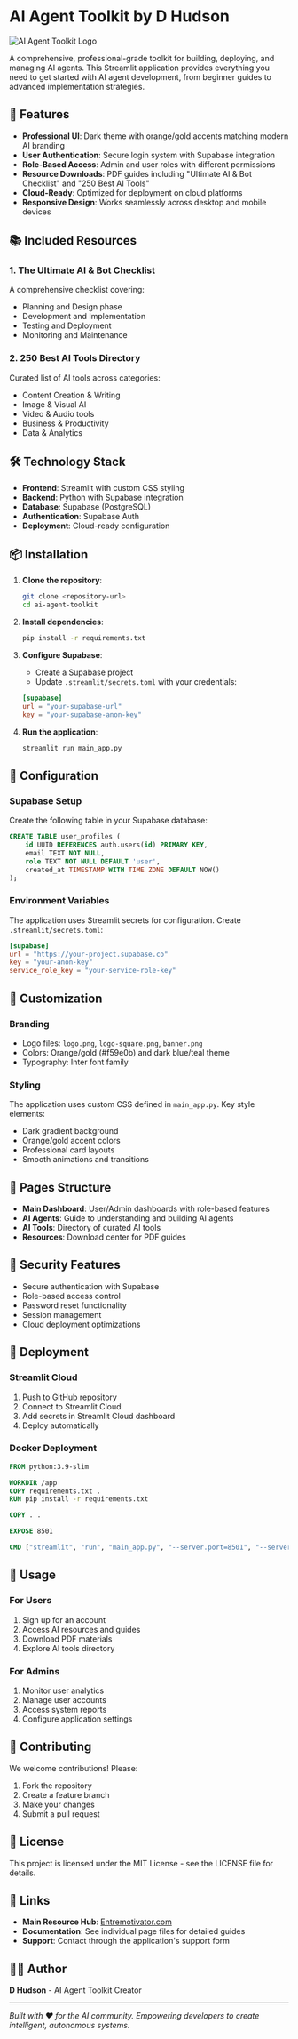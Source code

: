 # AI Agent Toolkit by D Hudson

![AI Agent Toolkit Logo](logo.png)

A comprehensive, professional-grade toolkit for building, deploying, and managing AI agents. This Streamlit application provides everything you need to get started with AI agent development, from beginner guides to advanced implementation strategies.

## 🚀 Features

- **Professional UI**: Dark theme with orange/gold accents matching modern AI branding
- **User Authentication**: Secure login system with Supabase integration
- **Role-Based Access**: Admin and user roles with different permissions
- **Resource Downloads**: PDF guides including "Ultimate AI & Bot Checklist" and "250 Best AI Tools"
- **Cloud-Ready**: Optimized for deployment on cloud platforms
- **Responsive Design**: Works seamlessly across desktop and mobile devices

## 📚 Included Resources

### 1. The Ultimate AI & Bot Checklist
A comprehensive checklist covering:
- Planning and Design phase
- Development and Implementation
- Testing and Deployment
- Monitoring and Maintenance

### 2. 250 Best AI Tools Directory
Curated list of AI tools across categories:
- Content Creation & Writing
- Image & Visual AI
- Video & Audio tools
- Business & Productivity
- Data & Analytics

## 🛠️ Technology Stack

- **Frontend**: Streamlit with custom CSS styling
- **Backend**: Python with Supabase integration
- **Database**: Supabase (PostgreSQL)
- **Authentication**: Supabase Auth
- **Deployment**: Cloud-ready configuration

## 📦 Installation

1. **Clone the repository**:
   ```bash
   git clone <repository-url>
   cd ai-agent-toolkit
   ```

2. **Install dependencies**:
   ```bash
   pip install -r requirements.txt
   ```

3. **Configure Supabase**:
   - Create a Supabase project
   - Update `.streamlit/secrets.toml` with your credentials:
   ```toml
   [supabase]
   url = "your-supabase-url"
   key = "your-supabase-anon-key"
   ```

4. **Run the application**:
   ```bash
   streamlit run main_app.py
   ```

## 🔧 Configuration

### Supabase Setup
Create the following table in your Supabase database:

```sql
CREATE TABLE user_profiles (
    id UUID REFERENCES auth.users(id) PRIMARY KEY,
    email TEXT NOT NULL,
    role TEXT NOT NULL DEFAULT 'user',
    created_at TIMESTAMP WITH TIME ZONE DEFAULT NOW()
);
```

### Environment Variables
The application uses Streamlit secrets for configuration. Create `.streamlit/secrets.toml`:

```toml
[supabase]
url = "https://your-project.supabase.co"
key = "your-anon-key"
service_role_key = "your-service-role-key"
```

## 🎨 Customization

### Branding
- Logo files: `logo.png`, `logo-square.png`, `banner.png`
- Colors: Orange/gold (#f59e0b) and dark blue/teal theme
- Typography: Inter font family

### Styling
The application uses custom CSS defined in `main_app.py`. Key style elements:
- Dark gradient background
- Orange/gold accent colors
- Professional card layouts
- Smooth animations and transitions

## 📱 Pages Structure

- **Main Dashboard**: User/Admin dashboards with role-based features
- **AI Agents**: Guide to understanding and building AI agents
- **AI Tools**: Directory of curated AI tools
- **Resources**: Download center for PDF guides

## 🔐 Security Features

- Secure authentication with Supabase
- Role-based access control
- Password reset functionality
- Session management
- Cloud deployment optimizations

## 🚀 Deployment

### Streamlit Cloud
1. Push to GitHub repository
2. Connect to Streamlit Cloud
3. Add secrets in Streamlit Cloud dashboard
4. Deploy automatically

### Docker Deployment
```dockerfile
FROM python:3.9-slim

WORKDIR /app
COPY requirements.txt .
RUN pip install -r requirements.txt

COPY . .

EXPOSE 8501

CMD ["streamlit", "run", "main_app.py", "--server.port=8501", "--server.address=0.0.0.0"]
```

## 📖 Usage

### For Users
1. Sign up for an account
2. Access AI resources and guides
3. Download PDF materials
4. Explore AI tools directory

### For Admins
1. Monitor user analytics
2. Manage user accounts
3. Access system reports
4. Configure application settings

## 🤝 Contributing

We welcome contributions! Please:
1. Fork the repository
2. Create a feature branch
3. Make your changes
4. Submit a pull request

## 📄 License

This project is licensed under the MIT License - see the LICENSE file for details.

## 🔗 Links

- **Main Resource Hub**: [Entremotivator.com](https://entremotivator.com)
- **Documentation**: See individual page files for detailed guides
- **Support**: Contact through the application's support form

## 👨‍💻 Author

**D Hudson** - AI Agent Toolkit Creator

---

*Built with ❤️ for the AI community. Empowering developers to create intelligent, autonomous systems.*
